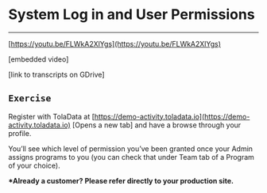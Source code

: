 # System Log in and User Permissions

---

[https://youtu.be/FLWkA2XlYgs](https://youtu.be/FLWkA2XlYgs)

\[embedded video\]

\[link to transcripts on GDrive\]

## `Exercise`

Register with TolaData at [https://demo-activity.toladata.io](https://demo-activity.toladata.io) \[Opens a new tab\] and have a browse through your profile.

You’ll see which level of permission you’ve been granted once your Admin assigns programs to you \(you can check that under Team tab of a Program of your choice\).

**\*Already a customer? Please refer directly to your production site.**

